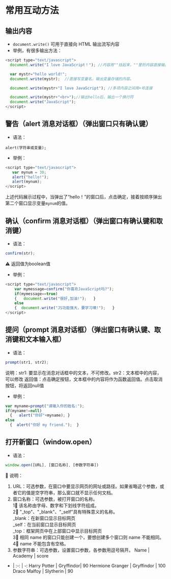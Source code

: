 # 常用互动方法

## 输出内容
* ```document.write()``` 可用于直接向 HTML 输出流写内容
* 举例，有很多输出方法：
```javascript
<script type="text/javascript">
  document.write("I love JavaScript！"); //内容用""括起来，""里的内容直接输出。

  var mystr="hello world!";
  document.write(mystr);  //直接写变量名，输出变量存储的内容。

  document.write(mystr+"I love JavaScript"); //多项内容之间用+号连接

  document.write(mystr+"<br>");//输出hello后，输出一个换行符
  document.write("JavaScript");
</script>
```


## 警告（alert 消息对话框）（弹出窗口只有确认键）
* 语法：
```
alert(字符串或变量);
```
* 举例：
```javascript
<script type="text/javascript">
   var mynum = 30;
   alert("hello!");
   alert(mynum);
</script>

```
上述代码展示过程中，当弹出了“hello！”的窗口后，点击确定，接着按顺序弹出第二个窗口显示变量```mynum```的值。


## 确认（confirm 消息对话框）（弹出窗口有确认键和取消键）
* 语法：
```javascript
confirm(str);
```
⚠️ 返回值为boolean值
* 举例：
```javascript
<script type="text/javascript">
    var mymessage=confirm("你喜欢JavaScript吗?");
    if(mymessage==true)
    {   document.write("很好,加油!");   }
    else
    {  document.write("JS功能强大，要学习噢!");   }
</script>
```


## 提问（prompt 消息对话框）（弹出窗口有确认键、取消键和文本输入框）
* 语法：
```javascript
prompt(str1, str2);
```
说明：str1: 要显示在消息对话框中的文本，不可修改。str2：文本框中的内容，可以修改
返回值：点击确定按钮，文本框中的内容将作为函数返回值。点击取消按钮，将返回null值
* 举例：
```javascript
var myname=prompt("请输入你的姓名:");
if(myname!=null)
  {   alert("你好"+myname); }
else
  {  alert("你好 my friend.");  }
```


## 打开新窗口（window.open）
* 语法：
```javascript
window.open([URL], [窗口名称], [参数字符串])
```
💬 说明：
1. URL：可选参数，在窗口中要显示网页的网址或路径。如果省略这个参数，或者它的值是空字符串，那么窗口就不显示任何文档。
2. 窗口名称：可选参数，被打开窗口的名称。  
   1⃣️ 该名称由字母、数字和下划线字符组成。  
   2⃣️ "_top"、"_blank"、"_self"具有特殊意义的名称。  
   _blank：在新窗口显示目标网页  
   _self：在当前窗口显示目标网页  
   _top：框架网页中在上部窗口中显示目标网页   
   3⃣️ 相同 name 的窗口只能创建一个，要想创建多个窗口则 name 不能相同。  
   4⃣️ name 不能包含有空格。
3. 参数字符串：可选参数，设置窗口参数，各参数用逗号隔开。
Name | Academy | score 
- | :-: | -: 
Harry Potter | Gryffindor| 90 
Hermione Granger | Gryffindor | 100 
Draco Malfoy | Slytherin | 90